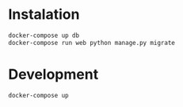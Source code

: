 # Instalation

```bash
docker-compose up db
docker-compose run web python manage.py migrate
```

# Development
```bash
docker-compose up
```
